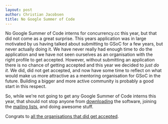 ```yaml
---
layout: post
author: Christian Jacobsen
title: No Google Summer of Code
---
```


No Google Summer of Code interns for concurrency.cc this year, but that did not
come as a great surprise. This years application was in large motivated by us
having talked about submitting to GSoC for a few years, but never actually
doing it. We have never really had enough time to do the application and we
have not seen ourselves as an organisation with the right profile to get
accepted. However, without submitting an application there is no chance of
getting accepted and this year we decided to *just do it*. We did, did not get
accepted, and now have some time to reflect on what would make us more
attractive as a mentoring organisation for GSoC in the future. Building a
bigger and more active community is probably a good start in this respect.

So, while we're not going to get any Google Summer of Code interns this year,
that should not stop anyone from [downloading](/download.html) the software, joining
the [mailing lists](/docs/mailinglists.html), and doing awesome stuff.

Congrats to [all the organisations that did get
accepted](http://socghop.appspot.com/gsoc/program/accepted_orgs/google/gsoc2010).
